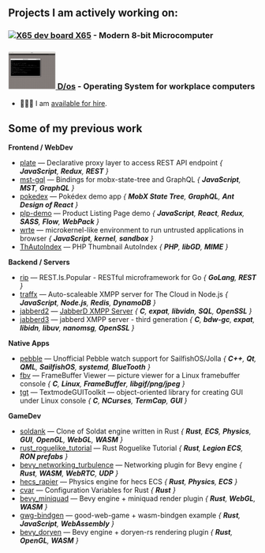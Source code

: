 ## Projects I am actively working on:

### [<img src="https://x65.zone/media/2024-10-17_board-vis.png" width="96" title="X65 dev board" /> X65](https://x65.zone/) - Modern 8-bit Microcomputer
### [<img src="https://github.com/D-os/.github/raw/main/D-os.png" width="96" title="D/os running in QEmu" /> D/os](https://github.com/D-os/) - Operating System for workplace computers

- 👷🏻‍♂️ I am [available for hire](mailto:tomasz@sterna.link).

## Some of my previous work

**Frontend / WebDev**
- [plate](https://github.com/smokku/plate) ― Declarative proxy layer to access REST API endpoint _{ **JavaScript**, **Redux**, **REST** }_
- [mst-gql](https://github.com/smokku/mst-gql) ― Bindings for mobx-state-tree and GraphQL _{ **JavaScript**, **MST**, **GraphQL** }_
- [pokedex](https://github.com/smokku/pokedex) ― Pokédex demo app _{ **MobX State Tree**, **GraphQL**, **Ant Design of React** }_
- [plp-demo](https://github.com/smokku/plp-demo) ― Product Listing Page demo _{ **JavaScript**, **React**, **Redux**, **SASS**, **Flow**, **WebPack** }_
- [wrte](https://github.com/smokku/wrte) ― microkernel-like environment to run untrusted applications in browser _{ **JavaScript**, **kernel**, **sandbox** }_
- [ThAutoIndex](https://github.com/smokku/ThAutoIndex) ― PHP Thumbnail AutoIndex _{ **PHP**, **libGD**, **MIME** }_

**Backend / Servers**
- [rip](https://github.com/smokku/rip) ― REST.Is.Popular - RESTful microframework for Go _{ **GoLang**, **REST** }_
- [traffx](https://github.com/smokku/traffx) ― Auto-scaleable XMPP server for The Cloud in Node.js _{ **JavaScript**, **Node.js**, **Redis**, **DynamoDB** }_
- [jabberd2](https://github.com/jabberd2/jabberd2) ― [JabberD XMPP Server](http://jabberd2.org/) _{ **C**, **expat**, **libvidn**, **SQL**, **OpenSSL** }_
- [jabberd3](https://github.com/smokku/jabberd3) ― jabberd XMPP server - third generation _{ **C**, **bdw-gc**, **expat**, **libidn**, **libuv**, **nanomsg**, **OpenSSL** }_

**Native Apps**
- [pebble](https://github.com/smokku/pebble) ― Unofficial Pebble watch support for SailfishOS/Jolla _{ **C++**, **Qt**, **QML**, **SailfishOS**, **systemd**, **BlueTooth** }_
- [fbv](https://github.com/smokku/fbv) ― FrameBuffer Viewer ― picture viewer for a Linux framebuffer console _{ **C**, **Linux**, **FrameBuffer**, **libgif/png/jpeg** }_
- [tgt](https://github.com/smokku/tgt) ― TextmodeGUIToolkit ― object-oriented library for creating GUI under Linux console _{ **C**, **NCurses**, **TermCap**, **GUI** }_

**GameDev**
- [soldank](https://github.com/smokku/soldank) ― Clone of Soldat engine written in Rust _{ **Rust**, **ECS**, **Physics**, **GUI**, **OpenGL**, **WebGL**, **WASM** }_
- [rust_roguelike_tutorial](https://github.com/smokku/rust_roguelike_tutorial) ― Rust Roguelike Tutorial  _{ **Rust**, **Legion ECS**, **RON prefabs**  }_
- [bevy_networking_turbulence](https://github.com/smokku/bevy_networking_turbulence) ― Networking plugin for Bevy engine _{ **Rust**, **WASM**, **WebRTC**, **UDP** }_
- [hecs_rapier](https://github.com/smokku/hecs_rapier) ― Physics engine for hecs ECS _{ **Rust**, **Physics**, **ECS** }_
- [cvar](https://github.com/smokku/cvar) ― Configuration Variables for Rust _{ **Rust** }_
- [bevy_miniquad](https://github.com/smokku/bevy_miniquad) ― Bevy engine + miniquad render plugin _{ **Rust**, **WebGL**, **WASM** }_
- [gwg-bindgen](https://github.com/smokku/gwg-bindgen) ― good-web-game + wasm-bindgen example _{ **Rust**, **JavaScript**, **WebAssembly** }_
- [bevy_doryen](https://github.com/smokku/bevy_doryen) ― Bevy engine + doryen-rs rendering plugin _{ **Rust**, **OpenGL**, **WASM** }_

<!--
**smokku/smokku** is a ✨ _special_ ✨ repository because its `README.md` (this file) appears on your GitHub profile.

Here are some ideas to get you started:

- 🔭 I’m currently working on ...
- 🌱 I’m currently learning ...
- 👯 I’m looking to collaborate on ...
- 🤔 I’m looking for help with ...
- 💬 Ask me about ...
- 📫 How to reach me: ...
- 😄 Pronouns: ...
- ⚡ Fun fact: ...
-->
